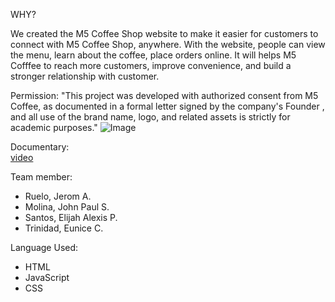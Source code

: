 WHY?

We created the M5 Coffee Shop website to make it easier for customers to connect with M5 Coffee Shop, anywhere. 
With the website, people can view the menu, learn about the coffee, place orders online. 
It will helps M5 Cofffee to reach more customers, improve convenience, and build a stronger relationship with customer.

Permission: "This project was developed with authorized consent from M5 Coffee, as documented in a formal letter signed by the company's Founder
, and all use of the brand name, logo, and related assets is strictly for academic purposes."
![Image](https://github.com/user-attachments/assets/4b3b7d5b-12e4-4279-b13c-dbb94a4fcef7)

Documentary:  
[video](https://drive.google.com/file/d/1ePds378YbSb4NquLMhwN83lYWpW5I7pW/view?usp=drive_link)


Team member:
+ Ruelo, Jerom A.
+ Molina, John Paul S.
+ Santos, Elijah Alexis P.
+ Trinidad, Eunice C.

Language Used:
+ HTML
+ JavaScript
+  CSS



